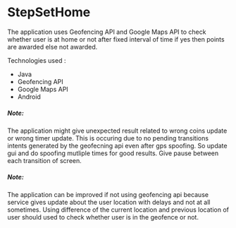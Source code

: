 # StepSetHome

The application uses Geofencing API and Google Maps API to check whether user is at home or not after fixed interval of time if yes then points are awarded else not awarded.

Technologies used :

* Java
* Geofencing API
* Google Maps API
* Android

##### Note: 
The application might give unexpected result related to wrong coins update or wrong timer update. This is occuring due to no pending transitions intents generated by the geofecning api even after gps spoofing. So update gui and do spoofing mutliple times for good results. Give pause between each transition of screen.

##### Note:
The application can be improved if not using geofencing api because service gives update about the user location with delays and not at all sometimes. Using difference of the current location and previous location of user should used to check whether user is in the geofence or not. 
